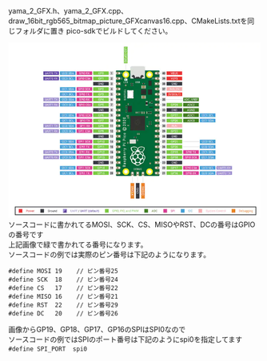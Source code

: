 yama_2_GFX.h、yama_2_GFX.cpp、draw_16bit_rgb565_bitmap_picture_GFXcanvas16.cpp、CMakeLists.txtを同じフォルダに置き pico-sdkでビルドしてください。  
  
  
![pico pinout](https://github.com/yamayamaru/yama_2_GFX/blob/main/img/raspberrypipicopinout.jpg)  
ソースコードに書かれてるMOSI、SCK、CS、MISOやRST、DCの番号はGPIOの番号です  
上記画像で緑で書かれてる番号になります。  
ソースコードの例では実際のピン番号は下記のようになります。  
  
    #define MOSI 19    // ピン番号25
    #define SCK  18    // ピン番号24
    #define CS   17    // ピン番号22
    #define MISO 16    // ピン番号21
    #define RST  22    // ピン番号29
    #define DC   20    // ピン番号26
  
画像からGP19、GP18、GP17、GP16のSPIはSPI0なので  
ソースコードの例ではSPIのポート番号は下記のようにspi0を指定してます  
`#define SPI_PORT  spi0`
